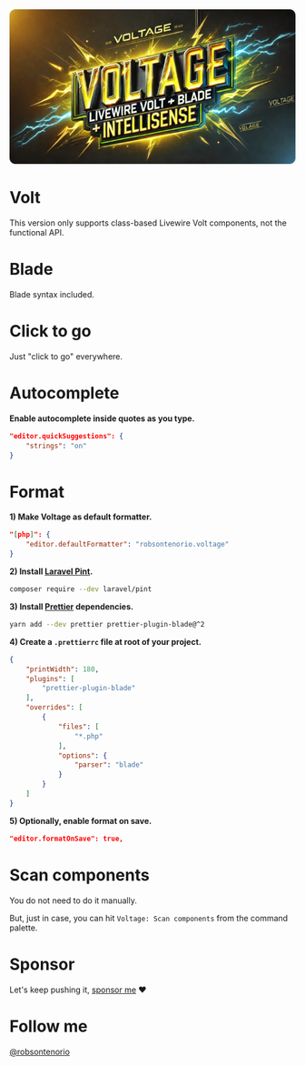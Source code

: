 <img src="https://github.com/robsontenorio/voltage/blob/main/voltage.png?raw=true" >

# Volt

This version only supports class-based Livewire Volt components, not the functional API.

# Blade 

Blade syntax included.

# Click to go 

Just "click to go" everywhere.

# Autocomplete 

**Enable autocomplete inside quotes as you type.**

```json
"editor.quickSuggestions": {
    "strings": "on"
}
```

#  Format 

**1) Make Voltage as default formatter.**

```json
"[php]": {
    "editor.defaultFormatter": "robsontenorio.voltage"
}
```    

**2) Install [Laravel Pint](https://laravel.com/docs/master/pint).**

```bash
composer require --dev laravel/pint
```

**3) Install [Prettier](https://prettier.io) dependencies.**

```bash
yarn add --dev prettier prettier-plugin-blade@^2
```
**4) Create a `.prettierrc` file at root of your project.**  

```json
{    
    "printWidth": 180,
    "plugins": [
        "prettier-plugin-blade"
    ],
    "overrides": [
        {
            "files": [
                "*.php"
            ],
            "options": {
                "parser": "blade"
            }
        }
    ]
}
```
**5) Optionally, enable format on save.**

```json
"editor.formatOnSave": true,
```

# Scan components

You do not need to do it manually.

But, just in case, you can hit `Voltage: Scan components` from the command palette.

# Sponsor

Let's keep pushing it, [sponsor me](https://github.com/sponsors/robsontenorio) ❤️

# Follow me

[@robsontenorio](https://twitter.com/robsontenorio)
